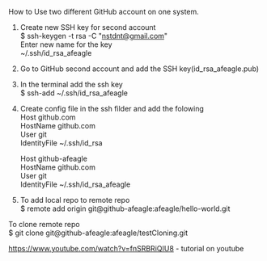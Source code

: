 How to Use two different GitHub account on one system.

1. Create new SSH key for second account  
	$ ssh-keygen -t rsa -C "nstdnt@gmail.com"  
	Enter new name for the key  
	~/.ssh/id_rsa_afeagle  
	
2. Go to GitHub second account and add the SSH key(id_rsa_afeagle.pub)

3. In the terminal add the ssh key  
	$ ssh-add ~/.ssh/id_rsa_afeagle  
	
4. Create config file in the ssh filder and add the folowing  
	Host github.com  
   		HostName github.com  
   		User git  
   		IdentityFile ~/.ssh/id_rsa  
   
	Host github-afeagle      
   		HostName github.com  
   		User git  
   		IdentityFile ~/.ssh/id_rsa_afeagle  
   		
5. To add local repo to remote repo  
	$ remote add origin git@github-afeagle:afeagle/hello-world.git  
	
To clone remote repo  
	$ git clone git@github-afeagle:afeagle/testCloning.git  
	
	
https://www.youtube.com/watch?v=fnSRBRiQIU8 - tutorial on youtube
